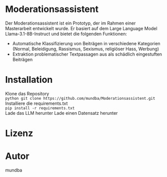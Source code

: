 # Moderationsassistent
Der Moderationsassistent ist ein Prototyp, der im Rahmen einer Masterarbeit entwickelt wurde. Er basiert auf dem Large Language Model Llama-3.1-8B-Instruct und bietet die folgenden Funktionen:

- Automatische Klassifizierung von Beiträgen in verschiedene Kategorien (Normal, Beleidigung, Rassismus, Sexismus, religiöser Hass, Werbung)
- Extraktion problematischer Textpassagen aus als schädlich eingestuften Beiträgen
# Installation
Klone das Repository  
```python git clone https://github.com/mundba/Moderationsassistent.git```  
Installiere die requirements.txt  
`pip install -r requirements.txt`  
Lade das LLM herunter
Lade einen Datensatz herunter
# Lizenz
# Autor
mundba

